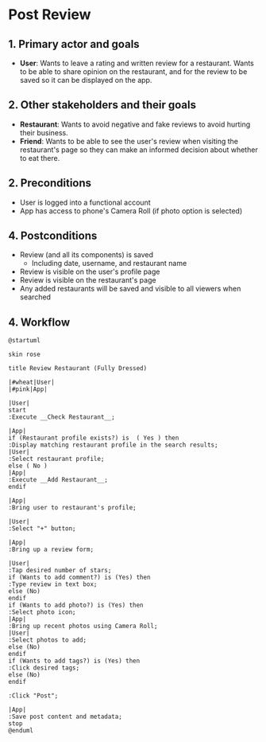 # Post Review

## 1. Primary actor and goals

* __User__: Wants to leave a rating and written review for a restaurant. Wants to be able to share opinion on the restaurant, and for the review to be saved so it can be displayed on the app.

## 2. Other stakeholders and their goals

* __Restaurant__: Wants to avoid negative and fake reviews to avoid hurting their business.
* __Friend__: Wants to be able to see the user's review when visiting the restaurant's page so they can make an informed decision about whether to eat there.


## 2. Preconditions

* User is logged into a functional account
* App has access to phone's Camera Roll (if photo option is selected)

## 4. Postconditions

* Review (and all its components) is saved
  * Including date, username, and restaurant name
* Review is visible on the user's profile page
* Review is visible on the restaurant's page
* Any added restaurants will be saved and visible to all viewers when searched

## 4. Workflow

```plantuml
@startuml

skin rose

title Review Restaurant (Fully Dressed)

|#wheat|User|
|#pink|App|

|User|
start
:Execute __Check Restaurant__;

|App|
if (Restaurant profile exists?) is  ( Yes ) then
:Display matching restaurant profile in the search results;
|User|
:Select restaurant profile;
else ( No ) 
|App|
:Execute __Add Restaurant__;
endif

|App|
:Bring user to restaurant's profile;

|User|
:Select "+" button;

|App|
:Bring up a review form;

|User|
:Tap desired number of stars;
if (Wants to add comment?) is (Yes) then
:Type review in text box;
else (No)
endif
if (Wants to add photo?) is (Yes) then
:Select photo icon;
|App|
:Bring up recent photos using Camera Roll;
|User|
:Select photos to add;
else (No)
endif
if (Wants to add tags?) is (Yes) then
:Click desired tags;
else (No)
endif

:Click "Post";

|App|
:Save post content and metadata;
stop
@enduml
```
